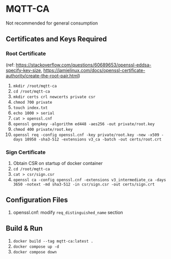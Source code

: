 # MQTT-CA

Not recommended for general consumption

## Certificates and Keys Required

### Root Certificate

(ref: <https://stackoverflow.com/questions/60689653/openssl-eddsa-specify-key-size>, <https://jamielinux.com/docs/openssl-certificate-authority/create-the-root-pair.html>)

1. `mkdir /root/mqtt-ca`
1. `cd /root/mqtt-ca`
1. `mkdir certs crl newcerts private csr`
1. `chmod 700 private`
1. `touch index.txt`
1. `echo 1000 > serial`
1. `cat > openssl.cnf`
1. `openssl genpkey -algorithm ed448 -aes256 -out private/root.key`
1. `chmod 400 private/root.key`
1. `openssl req -config openssl.cnf -key private/root.key -new -x509 -days 10958 -sha3-512 -extensions v3_ca -batch -out certs/root.crt`

### Sign Certificate

1. Obtain CSR on startup of docker container
1. `cd /root/mqtt-ca`
1. `cat > csr/sign.csr`
1. `openssl ca -config openssl.cnf -extensions v3_intermediate_ca -days 3650 -notext -md sha3-512 -in csr/sign.csr -out certs/sign.crt`

## Configuration Files

1. openssl.cnf: modify `req_distinguished_name` section

## Build & Run

1. `docker build --tag mqtt-ca:latest .`
1. `docker compose up -d`
1. `docker compose down`
